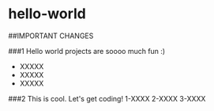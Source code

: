 # hello-world
##IMPORTANT CHANGES

###1
Hello world projects are soooo much fun :)
* XXXXX
* XXXXX
* XXXXX

###2
This is cool.  Let's get coding!
1-XXXX
2-XXXX
3-XXXX

